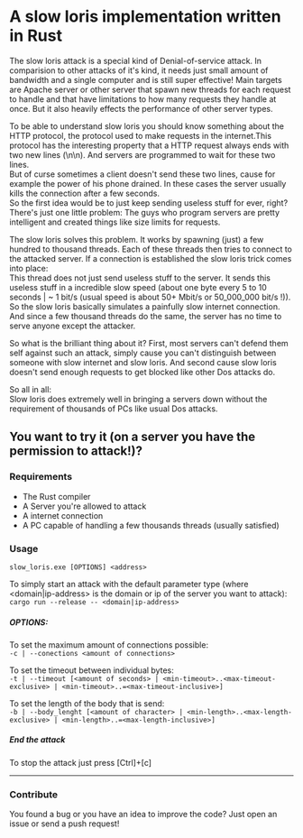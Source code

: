 # A slow loris implementation written in Rust
The slow loris attack is a special kind of Denial-of-service attack.
In comparision to other attacks of it's kind, it needs just small amount of bandwidth and a single
computer and is still super effective! Main targets are Apache server or other server that spawn new
threads for each request to handle and that have limitations to how many requests they handle at once.
But it also heavily effects the performance of other server types.

To be able to understand slow loris you should know something about the HTTP protocol, the protocol used 
to make requests in the internet.This protocol has the interesting property that a HTTP request 
always ends with two new lines (\n\n). And servers are programmed to wait for these two lines.  
But of curse sometimes a client doesn't send these two lines, cause for example the power of 
his phone drained. In these cases the server usually kills the connection after a few seconds.  
So the first idea would be to just keep sending useless stuff for ever, right? There's just one
little problem: The guys who program servers are pretty intelligent and created things like size
limits for requests.  

The slow loris solves this problem. It works by spawning (just) a few hundred to thousand threads. Each
of these threads then tries to connect to the attacked server. If a connection is established the slow
loris trick comes into place:  
This thread does not just send useless stuff to the server. It sends this 
useless stuff in a incredible slow speed (about one byte every 5 to 10 seconds | ~ 1 bit/s (usual speed
is about 50+ Mbit/s or 50_000_000 bit/s !)). So the slow loris basically simulates a painfully slow
internet connection. And since a few thousand threads do the same, the server has no time to serve
anyone except the attacker.

So what is the brilliant thing about it? First, most servers can't defend them self against such an attack,
simply cause you can't distinguish between someone with slow internet and slow loris. And second cause
slow loris doesn't send enough requests to get blocked like other Dos attacks do.

So all in all:  
Slow loris does extremely well in bringing a servers down without the requirement of 
thousands of PCs like usual Dos attacks.
 
 ## You want to try it (on a server you have the permission to attack!)?
 
### Requirements
- The Rust compiler
- A Server you're allowed to attack
- A internet connection
- A PC capable of handling a few thousands threads (usually satisfied)

### Usage
`slow_loris.exe [OPTIONS] <address>`

To simply start an attack with the default parameter type (where <domain|ip-address> is the domain or ip
of the server you want to attack):  
`cargo run --release -- <domain|ip-address>`

##### OPTIONS:
To set the maximum amount of connections possible:  
`-c | --conections <amount of connections>`

To set the timeout between individual bytes:   
`-t | --timeout [<amount of seconds> | <min-timeout>..<max-timeout-exclusive> | <min-timeout>..=<max-timeout-inclusive>]`

To set the length of the body that is send:  
`-b | --body_lenght [<amount of character> | <min-length>..<max-length-exclusive> | <min-length>..=<max-length-inclusive>]`

##### End the attack
To stop the attack just press [Ctrl]+[c]

---
### Contribute
You found a bug or you have an idea to improve the code? Just open an issue or send a push request!